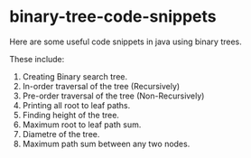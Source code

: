 binary-tree-code-snippets
=========================

Here are some useful code snippets in java using binary trees. 

These include:

1. Creating Binary search tree.
2. In-order traversal of the tree (Recursively)
3. Pre-order traversal of the tree (Non-Recursively)
4. Printing all root to leaf paths.
5. Finding height of the tree.
6. Maximum root to leaf path sum.
7. Diametre of the tree.
8. Maximum path sum between any two nodes.
